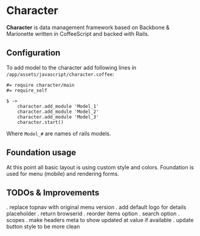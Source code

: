 # Character

**Character** is data management framework based on Backbone & Marionette written in CoffeeScript and backed with Rails.


## Configuration

To add model to the character add following lines in ```/app/assets/javascript/character.coffee```:

    #= require character/main
    #= require_self

    $ ->
        character.add_module 'Model_1'
        character.add_module 'Model_2'
        character.add_module 'Model_3'
        character.start()

Where ```Model_#``` are names of rails models.

## Foundation usage

At this point all basic layout is using custom style and colors. Foundation is used for menu (mobile) and rendering forms.


## TODOs & Improvements

. replace topnav with original menu version
. add default logo for details placeholder
. return browserid
. reorder items option
. search option
. scopes
. make headers meta to show updated at value if available
. update button style to be more clean